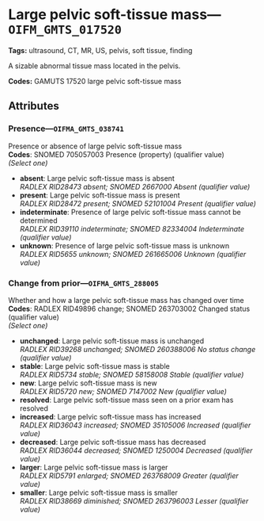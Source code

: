 # Large pelvic soft-tissue mass—`OIFM_GMTS_017520`

**Tags:** ultrasound, CT, MR, US, pelvis, soft tissue, finding

A sizable abnormal tissue mass located in the pelvis.

**Codes:** GAMUTS 17520 large pelvic soft-tissue mass

## Attributes

### Presence—`OIFMA_GMTS_038741`

Presence or absence of large pelvic soft-tissue mass  
**Codes**: SNOMED 705057003 Presence (property) (qualifier value)  
*(Select one)*

- **absent**: Large pelvic soft-tissue mass is absent  
_RADLEX RID28473 absent; SNOMED 2667000 Absent (qualifier value)_
- **present**: Large pelvic soft-tissue mass is present  
_RADLEX RID28472 present; SNOMED 52101004 Present (qualifier value)_
- **indeterminate**: Presence of large pelvic soft-tissue mass cannot be determined  
_RADLEX RID39110 indeterminate; SNOMED 82334004 Indeterminate (qualifier value)_
- **unknown**: Presence of large pelvic soft-tissue mass is unknown  
_RADLEX RID5655 unknown; SNOMED 261665006 Unknown (qualifier value)_

### Change from prior—`OIFMA_GMTS_288005`

Whether and how a large pelvic soft-tissue mass has changed over time  
**Codes**: RADLEX RID49896 change; SNOMED 263703002 Changed status (qualifier value)  
*(Select one)*

- **unchanged**: Large pelvic soft-tissue mass is unchanged  
_RADLEX RID39268 unchanged; SNOMED 260388006 No status change (qualifier value)_
- **stable**: Large pelvic soft-tissue mass is stable  
_RADLEX RID5734 stable; SNOMED 58158008 Stable (qualifier value)_
- **new**: Large pelvic soft-tissue mass is new  
_RADLEX RID5720 new; SNOMED 7147002 New (qualifier value)_
- **resolved**: Large pelvic soft-tissue mass seen on a prior exam has resolved  
- **increased**: Large pelvic soft-tissue mass has increased  
_RADLEX RID36043 increased; SNOMED 35105006 Increased (qualifier value)_
- **decreased**: Large pelvic soft-tissue mass has decreased  
_RADLEX RID36044 decreased; SNOMED 1250004 Decreased (qualifier value)_
- **larger**: Large pelvic soft-tissue mass is larger  
_RADLEX RID5791 enlarged; SNOMED 263768009 Greater (qualifier value)_
- **smaller**: Large pelvic soft-tissue mass is smaller  
_RADLEX RID38669 diminished; SNOMED 263796003 Lesser (qualifier value)_